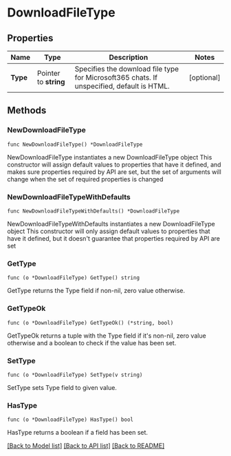 # DownloadFileType

## Properties

Name | Type | Description | Notes
------------ | ------------- | ------------- | -------------
**Type** | Pointer to **string** | Specifies the download file type for Microsoft365 chats. If unspecified, default is HTML. | [optional] 

## Methods

### NewDownloadFileType

`func NewDownloadFileType() *DownloadFileType`

NewDownloadFileType instantiates a new DownloadFileType object
This constructor will assign default values to properties that have it defined,
and makes sure properties required by API are set, but the set of arguments
will change when the set of required properties is changed

### NewDownloadFileTypeWithDefaults

`func NewDownloadFileTypeWithDefaults() *DownloadFileType`

NewDownloadFileTypeWithDefaults instantiates a new DownloadFileType object
This constructor will only assign default values to properties that have it defined,
but it doesn't guarantee that properties required by API are set

### GetType

`func (o *DownloadFileType) GetType() string`

GetType returns the Type field if non-nil, zero value otherwise.

### GetTypeOk

`func (o *DownloadFileType) GetTypeOk() (*string, bool)`

GetTypeOk returns a tuple with the Type field if it's non-nil, zero value otherwise
and a boolean to check if the value has been set.

### SetType

`func (o *DownloadFileType) SetType(v string)`

SetType sets Type field to given value.

### HasType

`func (o *DownloadFileType) HasType() bool`

HasType returns a boolean if a field has been set.


[[Back to Model list]](../README.md#documentation-for-models) [[Back to API list]](../README.md#documentation-for-api-endpoints) [[Back to README]](../README.md)


